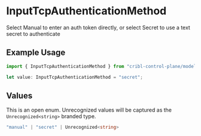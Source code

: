 # InputTcpAuthenticationMethod

Select Manual to enter an auth token directly, or select Secret to use a text secret to authenticate

## Example Usage

```typescript
import { InputTcpAuthenticationMethod } from "cribl-control-plane/models/operations";

let value: InputTcpAuthenticationMethod = "secret";
```

## Values

This is an open enum. Unrecognized values will be captured as the `Unrecognized<string>` branded type.

```typescript
"manual" | "secret" | Unrecognized<string>
```